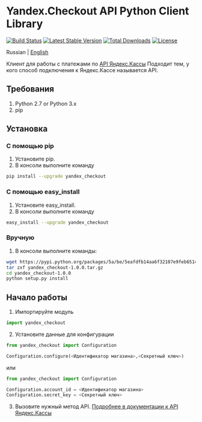 # Yandex.Checkout API Python Client Library

[![Build Status](https://travis-ci.org/yandex-money/yandex-checkout-sdk-python.svg?branch=master)](https://travis-ci.org/yandex-money/yandex-checkout-sdk-python)
[![Latest Stable Version](https://img.shields.io/pypi/v/yandex-checkout.svg)](https://pypi.org/project/yandex-checkout/)
[![Total Downloads](https://img.shields.io/pypi/dm/yandex-checkout.svg)](https://pypi.org/project/yandex-checkout/)
[![License](https://img.shields.io/pypi/l/yandex-checkout.svg)](https://github.com/yandex-money/yandex-checkout-sdk-python)

Russian | [English](https://github.com/yandex-money/yandex-checkout-sdk-python/blob/master/README.en.md)

Клиент для работы с платежами по [API Яндекс.Кассы](https://kassa.yandex.ru/docs/checkout-api/)
Подходит тем, у кого способ подключения к Яндекс.Кассе называется API.

## Требования

1. Python 2.7 or Python 3.x
2. pip

## Установка
### C помощью pip

1. Установите pip.
2. В консоли выполните команду
```bash
pip install --upgrade yandex_checkout
```

### С помощью easy_install
1. Установите easy_install.
2. В консоли выполните команду
```bash
easy_install --upgrade yandex_checkout
```

### Вручную

1. В консоли выполните команды:
```bash
wget https://pypi.python.org/packages/5a/be/5eafdfb14aa6f32107e9feb6514ca1ad3fe56f8e5ee59d20693b32f7e79f/yandex_checkout-1.0.0.tar.gz#md5=46595279b5578fd82a199bfd4cd51db2
tar zxf yandex_checkout-1.0.0.tar.gz
cd yandex_checkout-1.0.0
python setup.py install
```

## Начало работы

1. Импортируйте модуль
```python
import yandex_checkout
```
2. Установите данные для конфигурации
```python
from yandex_checkout import Configuration

Configuration.configure(<Идентификатор магазина>,<Секретный ключ>)
```

или

```python
from yandex_checkout import Configuration

Configuration.account_id = <Идентификатор магазина>
Configuration.secret_key = <Секретный ключ>
```
3. Вызовите нужный метод API. [Подробнее в документации к API Яндекс.Кассы](https://kassa.yandex.ru/docs/checkout-api/)


